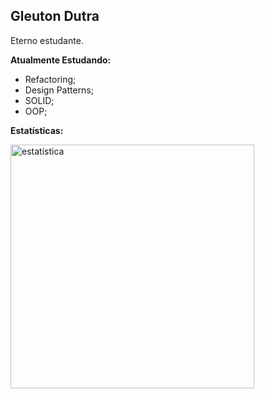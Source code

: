 ## Gleuton Dutra
Eterno estudante.

**Atualmente Estudando:**

<ul>
    <li>Refactoring;</li>
    <li>Design Patterns;</li>
    <li>SOLID;</li>
    <li>OOP;</li>
</ul>

**Estatísticas:**

<img width="390px" src="https://github-readme-stats.vercel.app/api/top-langs/?username=gleuton&hide=html&layout=compact"  alt="estatística"/>
